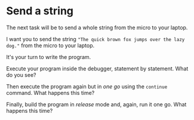 # Send a string

The next task will be to send a whole string from the micro to your laptop.

I want you to send the string `"The quick brown fox jumps over the lazy dog."` from the micro to
your laptop.

It's your turn to write the program.

Execute your program inside the debugger, statement by statement. What do you see?

Then execute the program again but in *one go* using the `continue` command. What happens this time?

Finally, build the program in *release* mode and, again, run it one go. What happens this time?
